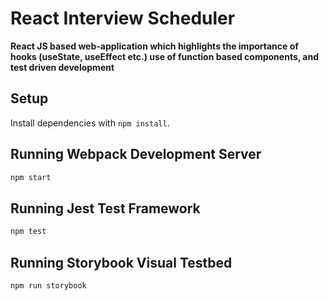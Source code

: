 # React Interview Scheduler

**React JS based web-application which highlights the importance of hooks (useState, useEffect etc.) use of function based components, and test driven development**

## Setup

Install dependencies with `npm install`.

## Running Webpack Development Server

```sh
npm start
```

## Running Jest Test Framework

```sh
npm test
```

## Running Storybook Visual Testbed

```sh
npm run storybook
```


